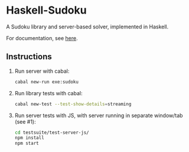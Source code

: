 # Haskell-Sudoku

A Sudoku library and server-based solver, implemented in Haskell.

For documentation, see [here](https://fpringle.github.io/haskell-sudoku/).

## Instructions

1.  Run server with cabal:
    ```bash
    cabal new-run exe:sudoku
    ```

2.  Run library tests with cabal:
    ```bash
    cabal new-test --test-show-details=streaming
    ```

3.  Run server tests with JS, with server running in separate window/tab (see #1):
    ```bash
    cd testsuite/test-server-js/
    npm install
    npm start
    ```
